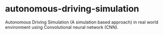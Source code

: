 # autonomous-driving-simulation
Autonomous Driving Simulation (A simulation based approach) in real world environment using Convolutional neural network (CNN).
